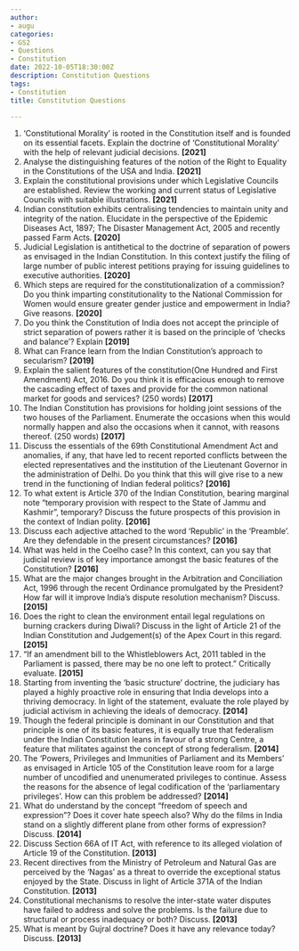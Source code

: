 ```yaml
---
author: 
- augu
categories: 
- GS2
- Questions
- Constitution
date: 2022-10-05T18:30:00Z
description: Constitution Questions
tags: 
- Constitution
title: Constitution Questions

---
```

 1. ‘Constitutional Morality’ is rooted in the Constitution itself and is founded on its essential facets. Explain the doctrine of ‘Constitutional Morality’ with the help of relevant judicial decisions. **\[2021\]**
 2. Analyse the distinguishing features of the notion of the Right to Equality in the Constitutions of the USA and India. **\[2021\]**
 3. Explain the constitutional provisions under which Legislative Councils are established. Review the working and current status of Legislative Councils with suitable illustrations. **\[2021\]**
 4. Indian constitution exhibits centralising tendencies to maintain unity and integrity of the nation. Elucidate in the perspective of the Epidemic Diseases Act, 1897; The Disaster Management Act, 2005 and recently passed Farm Acts. **\[2020\]**
 5. Judicial Legislation is antithetical to the doctrine of separation of powers as envisaged in the Indian Constitution. In this context justify the filing of large number of public interest petitions praying for issuing guidelines to executive authorities. **\[2020\]**
 6. Which steps are required for the constitutionalization of a commission? Do you think imparting constitutionality to the National Commission for Women would ensure greater gender justice and empowerment in India? Give reasons. **\[2020\]**
 7. Do you think the Constitution of India does not accept the principle of strict separation of powers rather it is based on the principle of ‘checks and balance’? Explain **\[2019\]**
 8. What can France learn from the Indian Constitution’s approach to secularism? **\[2019\]**
 9. Explain the salient features of the constitution(One Hundred and First Amendment) Act, 2016. Do you think it is efficacious enough to remove the cascading effect of taxes and provide for the common national market for goods and services? (250 words)  **\[2017\]**
10. The Indian Constitution has provisions for holding joint sessions of the two houses of the Parliament. Enumerate the occasions when this would normally happen and also the occasions when it cannot, with reasons thereof. (250 words) **\[2017\]**
11. Discuss the essentials of the 69th Constitutional Amendment Act and anomalies, if any, that have led to recent reported conflicts between the elected representatives and the institution of the Lieutenant Governor in the administration of Delhi. Do you think that this will give rise to a new trend in the functioning of Indian federal politics? **\[2016\]**
12. To what extent is Article 370 of the Indian Constitution, bearing marginal note “temporary provision with respect to the State of Jammu and Kashmir”, temporary? Discuss the future prospects of this provision in the context of Indian polity. **\[2016\]**
13. Discuss each adjective attached to the word ‘Republic’ in the ‘Preamble’. Are they defendable in the present circumstances? **\[2016\]**
14. What was held in the Coelho case? In this context, can you say that judicial review is of key importance amongst the basic features of the Constitution? **\[2016\]**
15. What are the major changes brought in the Arbitration and Conciliation Act, 1996 through the recent Ordinance promulgated by the President? How far will it improve India’s dispute resolution mechanism? Discuss. **\[2015\]**
16. Does the right to clean the environment entail legal regulations on burning crackers during Diwali? Discuss in the light of Article 21 of the Indian Constitution and Judgement(s) of the Apex Court in this regard. **\[2015\]**
17. “If an amendment bill to the Whistleblowers Act, 2011 tabled in the Parliament is passed, there may be no one left to protect.” Critically evaluate. **\[2015\]**
18. Starting from inventing the ‘basic structure’ doctrine, the judiciary has played a highly proactive role in ensuring that India develops into a thriving democracy. In light of the statement, evaluate the role played by judicial activism in achieving the ideals of democracy. **\[2014\]**
19. Though the federal principle is dominant in our Constitution and that principle is one of its basic features, it is equally true that federalism under the Indian Constitution leans in favour of a strong Centre, a feature that militates against the concept of strong federalism. **\[2014\]**
20. The ‘Powers, Privileges and Immunities of Parliament and its Members’ as envisaged in Article 105 of the Constitution leave room for a large number of uncodified and unenumerated privileges to continue. Assess the reasons for the absence of legal codification of the ‘parliamentary privileges’. How can this problem be addressed? **\[2014\]**
21. What do understand by the concept “freedom of speech and expression”? Does it cover hate speech also? Why do the films in India stand on a slightly different plane from other forms of expression? Discuss. **\[2014\]**
22. Discuss Section 66A of IT Act, with reference to its alleged violation of Article 19 of the Constitution. **\[2013\]**
23. Recent directives from the Ministry of Petroleum and Natural Gas are perceived by the ‘Nagas’ as a threat to override the exceptional status enjoyed by the State. Discuss in light of Article 371A of the Indian Constitution. **\[2013\]**
24. Constitutional mechanisms to resolve the inter-state water disputes have failed to address and solve the problems. Is the failure due to structural or process inadequacy or both? Discuss. **\[2013\]**
25. What is meant by Gujral doctrine? Does it have any relevance today? Discuss. **\[2013\]**